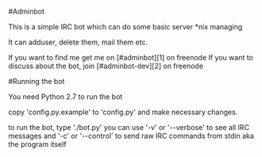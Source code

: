 #Adminbot

This is a simple IRC bot which  can do some basic server *nix managing

It can adduser, delete them, mail them etc.

If you want to find me get me on [#adminbot][1] on freenode
If you want to discuss about the bot, join [#adminbot-dev][2] on freenode

#Running the bot


You need Python 2.7 to run the bot

copy 'config.py.example' to 'config.py' and make necessary changes.

to run the bot, type './bot.py' you can use '-v' or '--verbose' to see all IRC messages and '-c' or '--control' to send raw IRC commands from stdin aka the program itself 